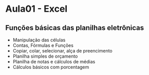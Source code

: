 # Aula01 - Excel
## Funções básicas das planilhas eletrônicas
- Manipulação das células
- Contas, Fórmulas e Funções
- Copiar, colar, selecionar, alça de preencimento
- Planilha simples de orçamento
- Planilha de notas e cálculos de médias
- Cálculos básicos com porcentagem